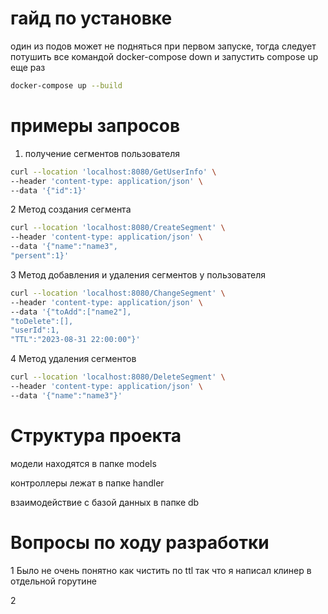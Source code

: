 # гайд по установке
один из подов может не подняться при первом запуске, тогда следует потушить все командой docker-compose down и запустить compose up еще раз
```bash
docker-compose up --build
```
# примеры запросов
1. получение сегментов пользователя
```bash
curl --location 'localhost:8080/GetUserInfo' \
--header 'content-type: application/json' \
--data '{"id":1}'
```
2 Метод создания сегмента
```bash
curl --location 'localhost:8080/CreateSegment' \
--header 'content-type: application/json' \
--data '{"name":"name3",
"persent":1}'
```
3 Метод добавления и удаления сегментов у пользователя
```bash
curl --location 'localhost:8080/ChangeSegment' \
--header 'content-type: application/json' \
--data '{"toAdd":["name2"],
"toDelete":[],
"userId":1,
"TTL":"2023-08-31 22:00:00"}'
```
4 Метод удаления сегментов
```bash
curl --location 'localhost:8080/DeleteSegment' \
--header 'content-type: application/json' \
--data '{"name":"name3"}'
```
# Структура проекта
модели находятся в папке models

контроллеры лежат в папке handler

взаимодействие с базой данных в папке db

# Вопросы по ходу разработки
1 Было не очень понятно как чистить по ttl так что я написал клинер в отдельной горутине 

2
